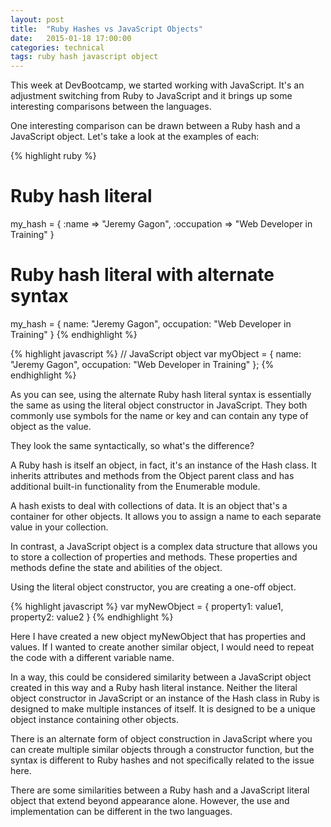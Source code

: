 ```yaml
---
layout: post
title:  "Ruby Hashes vs JavaScript Objects"
date:   2015-01-18 17:00:00
categories: technical
tags: ruby hash javascript object
---
```

This week at DevBootcamp, we started working with JavaScript. It's an adjustment switching from Ruby to JavaScript and it brings up some interesting comparisons between the languages.

One interesting comparison can be drawn between a Ruby hash and a JavaScript object. Let's take a look at the examples of each:

{% highlight ruby %}
# Ruby hash literal
my_hash = {
  :name => "Jeremy Gagon",
  :occupation => "Web Developer in Training"
}

# Ruby hash literal with alternate syntax
my_hash = {
  name: "Jeremy Gagon",
  occupation: "Web Developer in Training"
}
{% endhighlight %}

{% highlight javascript %}
// JavaScript object
var myObject = {
  name: "Jeremy Gagon",
  occupation: "Web Developer in Training"
};
{% endhighlight %}

As you can see, using the alternate Ruby hash literal syntax is essentially the same as using the literal object constructor in JavaScript. They both commonly use symbols for the name or key and can contain any type of object as the value.

They look the same syntactically, so what's the difference?

A Ruby hash is itself an object, in fact, it's an instance of the Hash class. It inherits attributes and methods from the Object parent class and has additional built-in functionality from the Enumerable module.

A hash exists to deal with collections of data. It is an object that's a container for other objects. It allows you to assign a name to each separate value in your collection.

In contrast, a JavaScript object is a complex data structure that allows you to store a collection of properties and methods. These properties and methods define the state and abilities of the object.

Using the literal object constructor, you are creating a one-off object.

{% highlight javascript %}
var myNewObject = {
  property1: value1,
  property2: value2
}
{% endhighlight %}

Here I have created a new object myNewObject that has properties and values. If I wanted to create another similar object, I would need to repeat the code with a different variable name.

In a way, this could be considered similarity between a JavaScript object created in this way and a Ruby hash literal instance. Neither the literal object constructor in JavaScript or an instance of the Hash class in Ruby is designed to  make multiple instances of itself. It is designed to be a unique object instance containing other objects.

There is an alternate form of object construction in JavaScript where you can create multiple similar objects through a constructor function, but the syntax is different to Ruby hashes and not specifically related to the issue here.

There are some similarities between a Ruby hash and a JavaScript literal object that extend beyond appearance alone. However, the use and implementation can be different in the two languages.
